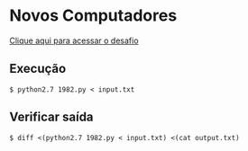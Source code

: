# Novos Computadores
[Clique aqui para acessar o desafio](https://www.urionlinejudge.com.br/judge/pt/problems/view/1982)

## Execução
```
$ python2.7 1982.py < input.txt
```

## Verificar saída
```
$ diff <(python2.7 1982.py < input.txt) <(cat output.txt)
```